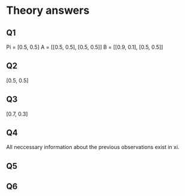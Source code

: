 # Theory answers

## Q1
Pi = [0.5, 0.5] A = [[0.5, 0.5], [0.5, 0.5]] B = [[0.9, 0.1], [0.5, 0.5]]

## Q2
[0.5, 0.5]

## Q3
[0.7, 0.3]

## Q4
All neccessary information about the previous observations exist in xi.

## Q5


## Q6

